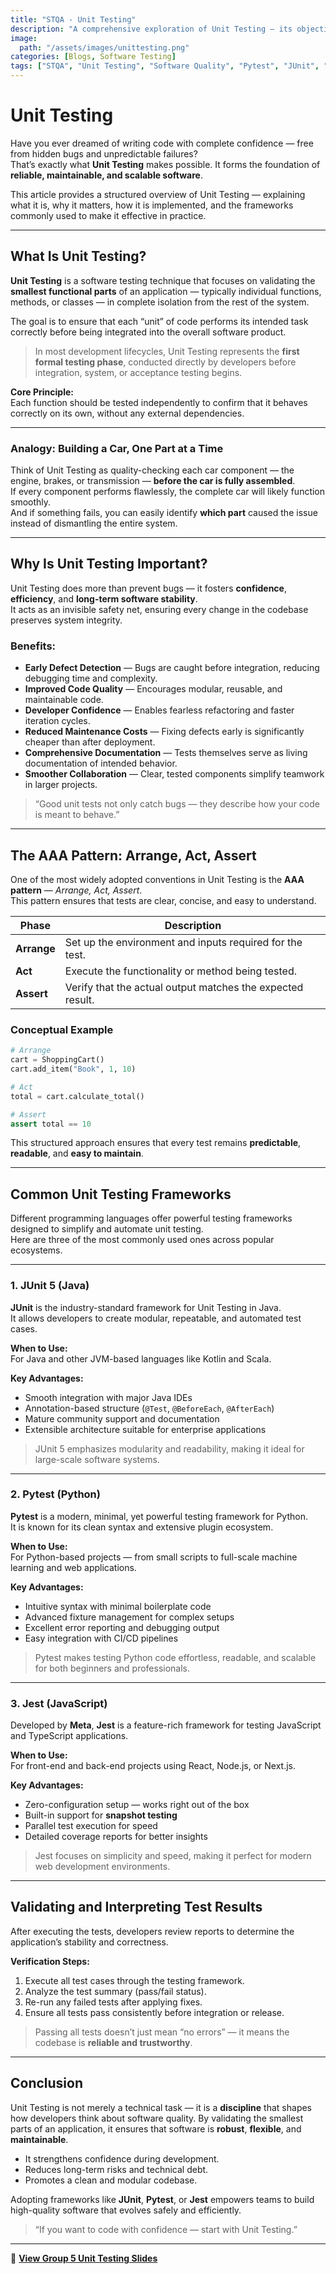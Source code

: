```yaml
---
title: "STQA - Unit Testing"
description: "A comprehensive exploration of Unit Testing — its objectives, benefits, structure (Arrange, Act, Assert), and widely used frameworks such as JUnit, Pytest, and Jest — to ensure robust and maintainable software development."
image:
  path: "/assets/images/unittesting.png"
categories: [Blogs, Software Testing]
tags: ["STQA", "Unit Testing", "Software Quality", "Pytest", "JUnit", "Jest"]
---
```


# Unit Testing

Have you ever dreamed of writing code with complete confidence — free from hidden bugs and unpredictable failures?  
That’s exactly what **Unit Testing** makes possible. It forms the foundation of **reliable, maintainable, and scalable software**.

This article provides a structured overview of Unit Testing — explaining what it is, why it matters, how it is implemented, and the frameworks commonly used to make it effective in practice.

---

## What Is Unit Testing?

**Unit Testing** is a software testing technique that focuses on validating the **smallest functional parts** of an application — typically individual functions, methods, or classes — in complete isolation from the rest of the system.

The goal is to ensure that each “unit” of code performs its intended task correctly before being integrated into the overall software product.

> In most development lifecycles, Unit Testing represents the **first formal testing phase**, conducted directly by developers before integration, system, or acceptance testing begins.

**Core Principle:**  
Each function should be tested independently to confirm that it behaves correctly on its own, without any external dependencies.

---

### Analogy: Building a Car, One Part at a Time

Think of Unit Testing as quality-checking each car component — the engine, brakes, or transmission — **before the car is fully assembled**.  
If every component performs flawlessly, the complete car will likely function smoothly.  
And if something fails, you can easily identify **which part** caused the issue instead of dismantling the entire system.

---

## Why Is Unit Testing Important?

Unit Testing does more than prevent bugs — it fosters **confidence**, **efficiency**, and **long-term software stability**.  
It acts as an invisible safety net, ensuring every change in the codebase preserves system integrity.

### Benefits:
- **Early Defect Detection** — Bugs are caught before integration, reducing debugging time and complexity.  
- **Improved Code Quality** — Encourages modular, reusable, and maintainable code.  
- **Developer Confidence** — Enables fearless refactoring and faster iteration cycles.  
- **Reduced Maintenance Costs** — Fixing defects early is significantly cheaper than after deployment.  
- **Comprehensive Documentation** — Tests themselves serve as living documentation of intended behavior.  
- **Smoother Collaboration** — Clear, tested components simplify teamwork in larger projects.

> “Good unit tests not only catch bugs — they describe how your code is meant to behave.”

---

## The AAA Pattern: Arrange, Act, Assert

One of the most widely adopted conventions in Unit Testing is the **AAA pattern** — *Arrange, Act, Assert*.  
This pattern ensures that tests are clear, concise, and easy to understand.

| Phase | Description |
|-------|--------------|
| **Arrange** | Set up the environment and inputs required for the test. |
| **Act** | Execute the functionality or method being tested. |
| **Assert** | Verify that the actual output matches the expected result. |

### Conceptual Example

```python
# Arrange
cart = ShoppingCart()
cart.add_item("Book", 1, 10)

# Act
total = cart.calculate_total()

# Assert
assert total == 10
```

This structured approach ensures that every test remains **predictable**, **readable**, and **easy to maintain**.

---

## Common Unit Testing Frameworks

Different programming languages offer powerful testing frameworks designed to simplify and automate unit testing.  
Here are three of the most commonly used ones across popular ecosystems.

---

### 1. JUnit 5 (Java)

**JUnit** is the industry-standard framework for Unit Testing in Java.  
It allows developers to create modular, repeatable, and automated test cases.

**When to Use:**  
For Java and other JVM-based languages like Kotlin and Scala.

**Key Advantages:**
- Smooth integration with major Java IDEs  
- Annotation-based structure (`@Test`, `@BeforeEach`, `@AfterEach`)  
- Mature community support and documentation  
- Extensible architecture suitable for enterprise applications  

> JUnit 5 emphasizes modularity and readability, making it ideal for large-scale software systems.

---

### 2. Pytest (Python)

**Pytest** is a modern, minimal, yet powerful testing framework for Python.  
It is known for its clean syntax and extensive plugin ecosystem.

**When to Use:**  
For Python-based projects — from small scripts to full-scale machine learning and web applications.

**Key Advantages:**
- Intuitive syntax with minimal boilerplate code  
- Advanced fixture management for complex setups  
- Excellent error reporting and debugging output  
- Easy integration with CI/CD pipelines  

> Pytest makes testing Python code effortless, readable, and scalable for both beginners and professionals.

---

### 3. Jest (JavaScript)

Developed by **Meta**, **Jest** is a feature-rich framework for testing JavaScript and TypeScript applications.

**When to Use:**  
For front-end and back-end projects using React, Node.js, or Next.js.

**Key Advantages:**
- Zero-configuration setup — works right out of the box  
- Built-in support for **snapshot testing**  
- Parallel test execution for speed  
- Detailed coverage reports for better insights  

> Jest focuses on simplicity and speed, making it perfect for modern web development environments.

---

## Validating and Interpreting Test Results

After executing the tests, developers review reports to determine the application’s stability and correctness.

**Verification Steps:**
1. Execute all test cases through the testing framework.  
2. Analyze the test summary (pass/fail status).  
3. Re-run any failed tests after applying fixes.  
4. Ensure all tests pass consistently before integration or release.

> Passing all tests doesn’t just mean “no errors” — it means the codebase is **reliable and trustworthy**.

---

## Conclusion

Unit Testing is not merely a technical task — it is a **discipline** that shapes how developers think about software quality.  By validating the smallest parts of an application, it ensures that software is **robust**, **flexible**, and **maintainable**.

- It strengthens confidence during development.  
- Reduces long-term risks and technical debt.  
- Promotes a clean and modular codebase.  

Adopting frameworks like **JUnit**, **Pytest**, or **Jest** empowers teams to build high-quality software that evolves safely and efficiently.

> “If you want to code with confidence — start with Unit Testing.”

---

🔗 **[View Group 5 Unit Testing Slides](https://drive.google.com/file/d/1qSDpXubcQlTiRXuM2tdDO30rPo-3GkCS/view?usp=sharing)**
